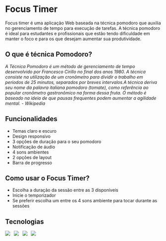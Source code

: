 <h1>Focus Timer</h1>
<p>Focus timer é uma aplicação Web baseada na técnica pomodoro que auxilia no gerenciamento de tempo para execução de tarefas.
A técnica pomodoro é ideal para estudantes e profissionais que estão tendo dificuldade em manter o foco e para os que desejam aumentar sua produtividade.
</p>

<h2> O que é técnica Pomodoro?</h2>

<cite>
  A Técnica Pomodoro é um método de gerenciamento de tempo desenvolvido por
  Francesco Cirillo no final dos anos 1980. A técnica consiste na utilização de
  um cronômetro para dividir o trabalho em períodos de 25 minutos, separados por
  breves intervalos.A técnica deriva seu nome da palavra italiana pomodoro
  (tomate), como referência ao popular cronômetro gastronômico na forma dessa
  fruta. O método é baseado na ideia de que pausas frequentes podem aumentar a
  agilidade mental. - Wikipedia
</cite>

<h2>Funcionalidades</h2>

<ul>
  <li>Temas claro e escuro</li>
  <li>Design responsivo</li>
  <li>3 opções de duração para o seu pomodoro</li>
  <li>Notificação de áudio</li>
  <li>4 sons ambientes</li>
  <li>2 opções de layout</li>
  <li>Barra de progresso</li>
</ul>

<h2>Como usar o Focus Timer?</h2>
<ul>
  <li>Escolha a duração da sessão entre as 3 disponíveis</li>
  <li>Inicie o temporizador </li>
  <li>Se preferir escolha um entre os 4 sons ambiente para tocar durante as sessões</li>
</ul>

<h2>Tecnologias</h2>
<section>
 <img src="https://img.shields.io/badge/JavaScript-F7DF1E?style=for-the-badge&logo=javascript&logoColor=black">
  &nbsp;
 <img src="https://img.shields.io/badge/HTML5-E34F26?style=for-the-badge&logo=html5&logoColor=white">
  &nbsp;
 <img src="https://img.shields.io/badge/CSS3-1572B6?style=for-the-badge&logo=css3&logoColor=white">
  &nbsp;
 <img src=" https://img.shields.io/badge/Figma-F24E1E?style=for-the-badge&logo=figma&logoColor=white">
</section>
